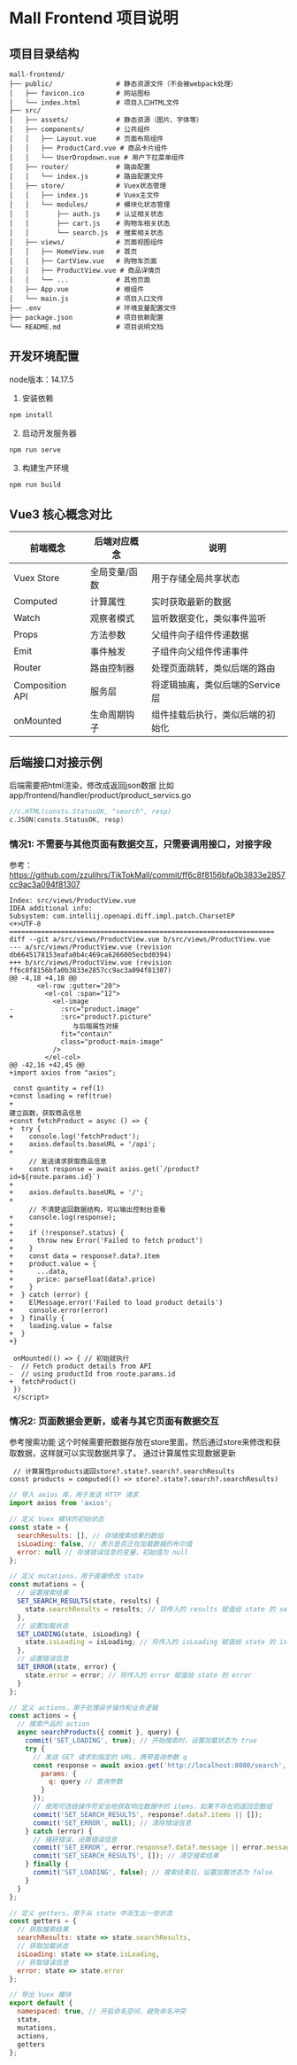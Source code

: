 # Mall Frontend 项目说明

## 项目目录结构

```
mall-frontend/
├── public/                # 静态资源文件（不会被webpack处理）
│   ├── favicon.ico        # 网站图标
│   └── index.html         # 项目入口HTML文件
├── src/
│   ├── assets/            # 静态资源（图片、字体等）
│   ├── components/        # 公共组件
│   │   ├── Layout.vue     # 页面布局组件
│   │   ├── ProductCard.vue # 商品卡片组件
│   │   └── UserDropdown.vue # 用户下拉菜单组件
│   ├── router/            # 路由配置
│   │   └── index.js       # 路由配置文件
│   ├── store/             # Vuex状态管理
│   │   ├── index.js       # Vuex主文件
│   │   └── modules/       # 模块化状态管理
│   │       ├── auth.js    # 认证相关状态
│   │       ├── cart.js    # 购物车相关状态
│   │       └── search.js  # 搜索相关状态
│   ├── views/             # 页面视图组件
│   │   ├── HomeView.vue   # 首页
│   │   ├── CartView.vue   # 购物车页面
│   │   ├── ProductView.vue # 商品详情页
│   │   └── ...            # 其他页面
│   ├── App.vue            # 根组件
│   └── main.js            # 项目入口文件
├── .env                   # 环境变量配置文件
├── package.json           # 项目依赖配置
└── README.md              # 项目说明文档
```

## 开发环境配置
           
node版本：14.17.5
1. 安装依赖
```bash
npm install
```

2. 启动开发服务器
```bash
npm run serve 
```

3. 构建生产环境
```bash
npm run build
```


## Vue3 核心概念对比

| 前端概念       | 后端对应概念       | 说明                             |
|----------------|-------------------|----------------------------------|
| Vuex Store     | 全局变量/函数     | 用于存储全局共享状态             |
| Computed       | 计算属性          | 实时获取最新的数据             |
| Watch          | 观察者模式        | 监听数据变化，类似事件监听       |
| Props          | 方法参数          | 父组件向子组件传递数据           |
| Emit           | 事件触发          | 子组件向父组件传递事件           |
| Router         | 路由控制器        | 处理页面跳转，类似后端的路由     |
| Composition API| 服务层           | 将逻辑抽离，类似后端的Service层  |
|onMounted       | 生命周期钩子      | 组件挂载后执行，类似后端的初始化 |



## 后端接口对接示例
                         
后端需要把html渲染，修改成返回json数据
比如app/frontend/handler/product/product_servics.go

```go 
//c.HTML(consts.StatusOK, "search", resp)
c.JSON(consts.StatusOK, resp)
```


### 情况1: 不需要与其他页面有数据交互，只需要调用接口，对接字段

参考：https://github.com/zzulihrs/TikTokMall/commit/ff6c8f8156bfa0b3833e2857cc9ac3a094f81307
```vue
Index: src/views/ProductView.vue
IDEA additional info:
Subsystem: com.intellij.openapi.diff.impl.patch.CharsetEP
<+>UTF-8
===================================================================
diff --git a/src/views/ProductView.vue b/src/views/ProductView.vue
--- a/src/views/ProductView.vue	(revision db6645178153eafa0b4c469ca6266005ecbd0394)
+++ b/src/views/ProductView.vue	(revision ff6c8f8156bfa0b3833e2857cc9ac3a094f81307)
@@ -4,18 +4,18 @@
       <el-row :gutter="20">
         <el-col :span="12">
           <el-image
-            :src="product.image"
+            :src="product?.picture"  
                与后端属性对接
             fit="contain"
             class="product-main-image"
           />
         </el-col>
@@ -42,16 +42,45 @@
+import axios from "axios";
 
 const quantity = ref(1)
+const loading = ref(true)
+
建立函数，获取商品信息
+const fetchProduct = async () => {
+  try {
+    console.log('fetchProduct');
+    axios.defaults.baseURL = '/api';
+
     // 发送请求获取商品信息
+    const response = await axios.get(`/product?id=${route.params.id}`)
+
+    axios.defaults.baseURL = '/';
+
     // 不清楚返回数据结构，可以输出控制台查看
+    console.log(response);
+
+    if (!response?.status) {
+      throw new Error('Failed to fetch product')
+    }
+    const data = response?.data?.item
+    product.value = {
+      ...data,
+      price: parseFloat(data?.price)
+    }
+  } catch (error) {
+    ElMessage.error('Failed to load product details')
+    console.error(error)
+  } finally {
+    loading.value = false
+  }
+}
 
 onMounted(() => { // 初始就执行
-  // Fetch product details from API
-  // using productId from route.params.id
+  fetchProduct()
 })
 </script>
```

### 情况2: 页面数据会更新，或者与其它页面有数据交互

参考搜索功能
这个时候需要把数据存放在store里面，然后通过store来修改和获取数据，这样就可以实现数据共享了。
通过计算属性实现数据更新
```vue
 // 计算属性products返回store?.state?.search?.searchResults
const products = computed(() => store?.state?.search?.searchResults)
```

```js
// 导入 axios 库，用于发送 HTTP 请求
import axios from 'axios';

// 定义 Vuex 模块的初始状态
const state = {
  searchResults: [], // 存储搜索结果的数组
  isLoading: false, // 表示是否正在加载数据的布尔值
  error: null // 存储错误信息的变量，初始值为 null
};

// 定义 mutations，用于直接修改 state
const mutations = {
  // 设置搜索结果
  SET_SEARCH_RESULTS(state, results) {
    state.searchResults = results; // 将传入的 results 赋值给 state 的 searchResults
  },
  // 设置加载状态
  SET_LOADING(state, isLoading) {
    state.isLoading = isLoading; // 将传入的 isLoading 赋值给 state 的 isLoading
  },
  // 设置错误信息
  SET_ERROR(state, error) {
    state.error = error; // 将传入的 error 赋值给 state 的 error
  }
};

// 定义 actions，用于处理异步操作和业务逻辑
const actions = {
  // 搜索产品的 action
  async searchProducts({ commit }, query) {
    commit('SET_LOADING', true); // 开始搜索时，设置加载状态为 true
    try {
      // 发送 GET 请求到指定的 URL，携带查询参数 q
      const response = await axios.get('http://localhost:8080/search', {
        params: {
          q: query // 查询参数
        }
      });
      // 使用可选链操作符安全地获取响应数据中的 items，如果不存在则返回空数组
      commit('SET_SEARCH_RESULTS', response?.data?.items || []);
      commit('SET_ERROR', null); // 清除错误信息
    } catch (error) {
      // 捕获错误，设置错误信息
      commit('SET_ERROR', error.response?.data?.message || error.message);
      commit('SET_SEARCH_RESULTS', []); // 清空搜索结果
    } finally {
      commit('SET_LOADING', false); // 搜索结束后，设置加载状态为 false
    }
  }
};

// 定义 getters，用于从 state 中派生出一些状态
const getters = {
  // 获取搜索结果
  searchResults: state => state.searchResults,
  // 获取加载状态
  isLoading: state => state.isLoading,
  // 获取错误信息
  error: state => state.error
};

// 导出 Vuex 模块
export default {
  namespaced: true, // 开启命名空间，避免命名冲突
  state,
  mutations,
  actions,
  getters
};
```

